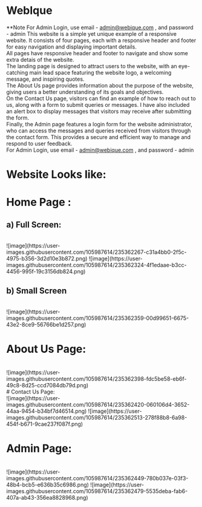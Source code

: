 # WebIque
**Note For Admin Login, use email - admin@webique.com , and password - admin
This website is a simple yet unique example of a responsive website. It consists of four pages, each with a responsive header and footer for easy navigation and displaying important details.
<br/> 
All pages have responsive header and footer to navigate and show some extra detais of the website.
<br/>
The landing page is designed to attract users to the website, with an eye-catching main lead space featuring the website logo, a welcoming message, and inspiring quotes.
<br/>
The About Us page provides information about the purpose of the website, giving users a better understanding of its goals and objectives.
<br/>
On the Contact Us page, visitors can find an example of how to reach out to us, along with a form to submit queries or messages. I have also included an alert box to display messages that visitors may receive after submitting the form.
<br/>
Finally, the Admin page features a login form for the website administrator, who can access the messages and queries received from visitors through the contact form. This provides a secure and efficient way to manage and respond to user feedback.
<br/>
For Admin Login, use email - admin@webique.com , and password - admin

# Website Looks like:
# Home Page : <br/>
## a) Full Screen:
<br/>
![image](https://user-images.githubusercontent.com/105987614/235362267-c31a4bb0-2f5c-4975-b356-3d2d10e3b872.png)
![image](https://user-images.githubusercontent.com/105987614/235362324-4f1edaae-b3cc-4456-995f-19c3156db824.png)
<br/>


## b) Small Screen
<br/>
![image](https://user-images.githubusercontent.com/105987614/235362359-00d99651-6675-43e2-8ce9-56766be1d257.png)
<br/>

# About Us Page:
<br/>
![image](https://user-images.githubusercontent.com/105987614/235362398-fdc5be58-eb6f-49c8-8d25-ccd7084db79d.png)
<br/>
# Contact Us Page:
<br/>
![image](https://user-images.githubusercontent.com/105987614/235362420-060106d4-3652-44aa-9454-b34bf7d46514.png)
![image](https://user-images.githubusercontent.com/105987614/235362513-278f88b8-6a98-454f-b671-9cae237f087f.png)
<br/>

# Admin Page:
<br/>
![image](https://user-images.githubusercontent.com/105987614/235362449-780b037e-03f3-48b4-bcb5-e636b35c6986.png)
![image](https://user-images.githubusercontent.com/105987614/235362479-5535deba-fab6-407a-ab43-356ea8828968.png)
<br/>
